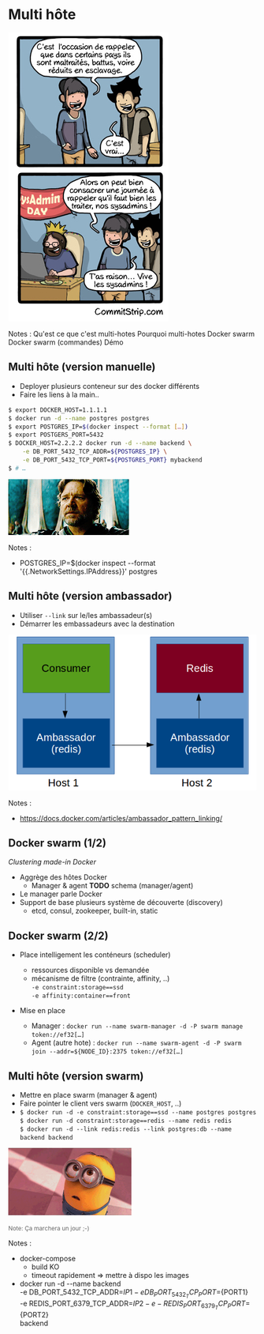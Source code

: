 # Multi hôte

![](resources/images/sysadmin-day.jpg)

Notes :
Qu'est ce que c'est multi-hotes
Pourquoi multi-hotes
Docker swarm
Docker swarm (commandes)
Démo 



## Multi hôte (version manuelle)

- Deployer plusieurs conteneur sur des docker différents
- Faire les liens à la main..

```bash
$ export DOCKER_HOST=1.1.1.1
$ docker run -d --name postgres postgres
$ export POSTGRES_IP=$(docker inspect --format […])
$ export POSTGERS_PORT=5432
$ DOCKER_HOST=2.2.2.2 docker run -d --name backend \
    -e DB_PORT_5432_TCP_ADDR=${POSTGRES_IP} \
    -e DB_PORT_5432_TCP_PORT=${POSTGRES_PORT} mybackend
$ # …
```

![](resources/images/giphy_whatif.gif)

Notes :
- POSTGRES_IP=$(docker inspect --format '{{.NetworkSettings.IPAddress}}' postgres



## Multi hôte (version ambassador)

- Utiliser ``--link`` sur le/les ambassadeur(s)
- Démarrer les embassadeurs avec la destination

![](resources/images/ambassador-pattern.png)

Notes :
- https://docs.docker.com/articles/ambassador_pattern_linking/



## Docker swarm (1/2)

*Clustering made-in Docker*

- Aggrège des hôtes Docker
    - Manager & agent
      **TODO** schema (manager/agent)
- Le manager parle Docker
- Support de base plusieurs système de découverte (discovery)
    - etcd, consul, zookeeper, built-in, static




## Docker swarm (2/2)

- Place intelligement les conténeurs (scheduler)
    - ressources disponible vs demandée
    - mécanisme de filtre (contrainte, affinity, ..)<br/>
    ``-e constraint:storage==ssd``<br/>
    ``-e affinity:container==front``

- Mise en place
    - Manager :
    ``docker run --name swarm-manager -d -P swarm manage token://ef32[…]``
    - Agent (autre hote) :
    ``docker run --name swarm-agent -d -P swarm join
    --addr=${NODE_ID}:2375 token://ef32[…]``




## Multi hôte (version swarm)

- Mettre en place swarm (manager & agent)
- Faire pointer le client vers swarm (``DOCKER_HOST``, ..)
- ``$ docker run -d -e constraint:storage==ssd --name postgres postgres``
<br/>``$ docker run -d constraint:storage==redis --name redis redis``
<br/>``$ docker run -d --link redis:redis --link postgres:db --name backend backend``

![](resources/images/giphy_minions1.gif)

<span style="font-size:0.85em; color: #666;">Note: Ça marchera un jour ;-)</span>

Notes :
- docker-compose
    - build KO
    - timeout rapidement => mettre à dispo les images
- docker run -d --name backend \
  -e DB_PORT_5432_TCP_ADDR=${IP1} -e DB_PORT_5432_TCP_PORT=${PORT1} \
  -e REDIS_PORT_6379_TCP_ADDR=${IP2} -e -REDIS_PORT_6379_TCP_PORT=${PORT2} \
  backend


